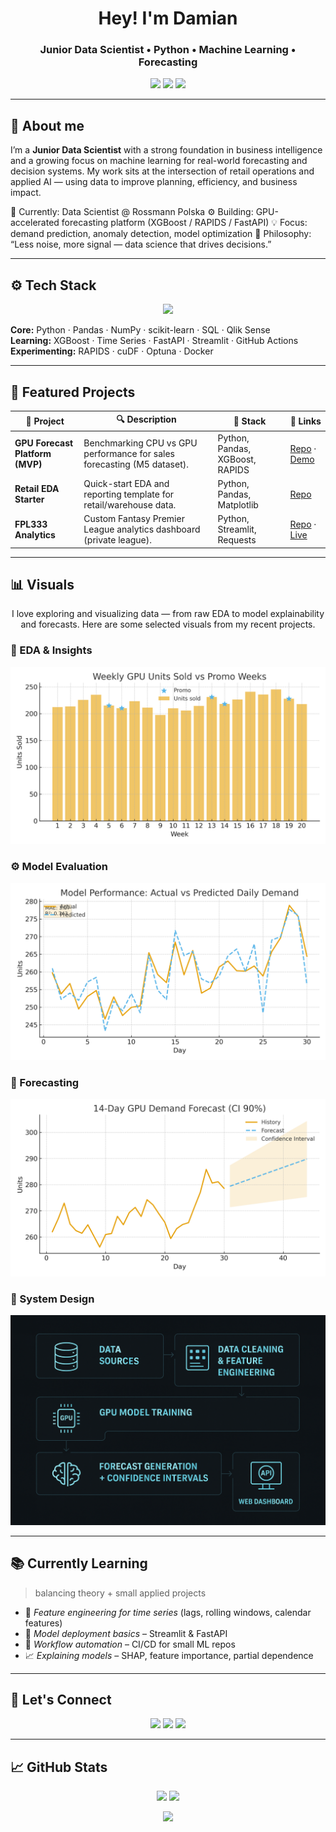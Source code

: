 <!-- BANNER -->
<!-- <p align="center">
  <img src="assets/banner_3x3.png" width="100%" alt="Banner Damian Cichocki 3x3">
</p> -->

<!-- HEADER -->
<h1 align="center">Hey! I'm Damian</h1>
<h3 align="center">Junior Data Scientist • Python • Machine Learning • Forecasting</h3>

<p align="center">
  <a href="https://www.linkedin.com/in/damian-cichocki-3x3"><img src="https://img.shields.io/badge/-LinkedIn-blue?logo=Linkedin&logoColor=white" /></a>
  <a href="https://acroice.github.io"><img src="https://img.shields.io/badge/-Portfolio-0B3B8C?logo=githubpages&logoColor=white" /></a>
  <img src="https://img.shields.io/badge/Focus-Forecasting%20%7C%20BI%E2%86%92ML%20%7C%20EDA-1f6feb" />
</p>

---

## 🧭 About me
I’m a **Junior Data Scientist** with a strong foundation in business intelligence and a growing focus on machine learning for real-world forecasting and decision systems.
My work sits at the intersection of retail operations and applied AI — using data to improve planning, efficiency, and business impact.

🏢 Currently: Data Scientist @ Rossmann Polska
⚙️ Building: GPU-accelerated forecasting platform (XGBoost / RAPIDS / FastAPI)
💡 Focus: demand prediction, anomaly detection, model optimization
🧠 Philosophy: “Less noise, more signal — data science that drives decisions.”

---

## ⚙️ Tech Stack
<p align="center">
  <img src="https://skillicons.dev/icons?i=python,fastapi,git,github,linux,anaconda,sqlite,docker,figma" />
</p>

**Core:** Python · Pandas · NumPy · scikit-learn · SQL · Qlik Sense  
**Learning:** XGBoost · Time Series · FastAPI · Streamlit · GitHub Actions  
**Experimenting:** RAPIDS · cuDF · Optuna · Docker

---

## 🚀 Featured Projects
| 🧠 Project | 🔍 Description | 🧰 Stack | 🔗 Links |
|------------|----------------|----------|-----------|
| **GPU Forecast Platform (MVP)** | Benchmarking CPU vs GPU performance for sales forecasting (M5 dataset). | Python, Pandas, XGBoost, RAPIDS | [Repo](#) · [Demo](#) |
| **Retail EDA Starter** | Quick-start EDA and reporting template for retail/warehouse data. | Python, Pandas, Matplotlib | [Repo](#) |
| **FPL333 Analytics** | Custom Fantasy Premier League analytics dashboard (private league). | Python, Streamlit, Requests | [Repo](https://github.com/acroice/fpl333) · [Live](https://fpl333.vercel.app/) |

---

## 📊 Visuals
<p align="center">
I love exploring and visualizing data — from raw EDA to model explainability and forecasts.  
Here are some selected visuals from my recent projects.

### 🧠 EDA & Insights
![EDA](assets/plot_eda_weekly_demand.png)

### ⚙️ Model Evaluation
![Evaluation](assets/plot_model_eval.png)

### 🔮 Forecasting
![Forecast](assets/plot_forecast_ci.png)

### 🧱 System Design
![Pipeline Diagram](assets/pipeline_diagram.png)

</p>

---

## 📚 Currently Learning
> balancing theory + small applied projects  
- 🧮 *Feature engineering for time series* (lags, rolling windows, calendar features)  
- 🔧 *Model deployment basics* – Streamlit & FastAPI  
- 🧰 *Workflow automation* – CI/CD for small ML repos  
- 📈 *Explaining models* – SHAP, feature importance, partial dependence  

---

## 💬 Let's Connect
<p align="center">
  <a href="https://www.linkedin.com/in/damian-cichocki-3x3"><img src="https://img.shields.io/badge/-LinkedIn-blue?logo=linkedin&logoColor=white" /></a>
  <a href="damiancichocki@icloud.com"><img src="https://img.shields.io/badge/-Email%20Me-0078D4?logo=gmail&logoColor=white" /></a>
  <a href="https://acroice.github.io"><img src="https://img.shields.io/badge/-Portfolio-black?logo=githubpages&logoColor=white" /></a>
</p>

---

## 📈 GitHub Stats
<p align="center">
  <img height="160em" src="https://github-readme-stats.vercel.app/api?username=acroice&show_icons=true&theme=transparent&hide_title=true" />
  <img height="160em" src="https://github-readme-streak-stats.herokuapp.com/?user=acroice&theme=transparent&hide_border=true" />
</p>

<p align="center">
  <img src="https://github-profile-summary-cards.vercel.app/api/cards/profile-details?username=acroice&theme=transparent" />
</p>
